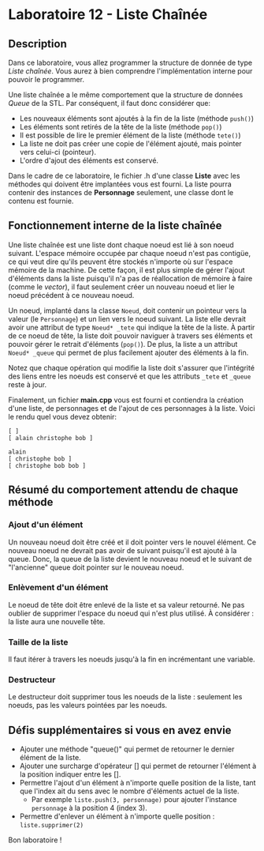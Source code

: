 # Laboratoire 12 - Liste Chaînée

## Description
Dans ce laboratoire, vous allez programmer la structure de donnée de type *Liste chaînée*.  Vous aurez à bien comprendre l'implémentation interne pour pouvoir le programmer.  

Une liste chaînée a le même comportement que la structure de données *Queue* de la STL.  Par conséquent, il faut donc considérer que:
- Les nouveaux éléments sont ajoutés à la fin de la liste (méthode `push()`)
- Les éléments sont retirés de la tête de la liste (méthode `pop()`)
- Il est possible de lire le premier élément de la liste (méthode `tete()`)
- La liste ne doit pas créer une copie de l'élément ajouté, mais pointer vers celui-ci (pointeur).
- L'ordre d'ajout des éléments est conservé.

Dans le cadre de ce laboratoire, le fichier .h d'une classe **Liste** avec les méthodes qui doivent être implantées vous est fourni.  La liste pourra contenir des instances de **Personnage** seulement, une classe dont le contenu est fournie.  

## Fonctionnement interne de la liste chaînée
Une liste chaînée est une liste dont chaque noeud est lié à son noeud suivant.  L'espace mémoire occupée par chaque noeud n'est pas contigüe, ce qui veut dire qu'ils peuvent être stockés n'importe où sur l'espace mémoire de la machine.  De cette façon, il est plus simple de gérer l'ajout d'éléments dans la liste puisqu'il n'a pas de réallocation de mémoire à faire (comme le *vector*), il faut seulement créer un nouveau noeud et lier le noeud précédent à ce nouveau noeud.

Un noeud, implanté dans la classe `Noeud`, doit contenir un pointeur vers la valeur (le `Personnage`) et un lien vers le noeud suivant.  La liste elle devrait avoir une attribut de type `Noeud* _tete` qui indique la tête de la liste.  À partir de ce noeud de tête, la liste doit pouvoir naviguer à travers ses éléments et pouvoir gérer le retrait d'éléments (`pop()`).  De plus, la liste a un attribut `Noeud* _queue` qui permet de plus facilement ajouter des éléments à la fin.  

Notez que chaque opération qui modifie la liste doit s'assurer que l'intégrité des liens entre les noeuds est conservé et que les attributs `_tete` et `_queue` reste à jour.

Finalement, un fichier **main.cpp** vous est fourni et contiendra la création d'une liste, de personnages et de l'ajout de ces personnages à la liste.  Voici le rendu quel vous devez obtenir:
```
[ ]
[ alain christophe bob ]

alain
[ christophe bob ]
[ christophe bob bob ]
```

## Résumé du comportement attendu de chaque méthode

### Ajout d'un élément
Un nouveau noeud doit être créé et il doit pointer vers le nouvel élément.  Ce nouveau noeud ne devrait pas avoir de suivant puisqu'il est ajouté à la queue.  Donc, la queue de la liste devient le nouveau noeud et le suivant de "l'ancienne" queue doit pointer sur le nouveau noeud.

### Enlèvement d'un élément
Le noeud de tête doit être enlevé de la liste et sa valeur retourné.  Ne pas oublier de supprimer l'espace du noeud qui n'est plus utilisé.  À considérer : la liste aura une nouvelle tête.

### Taille de la liste
Il faut itérer à travers les noeuds jusqu'à la fin en incrémentant une variable.

### Destructeur
Le destructeur doit supprimer tous les noeuds de la liste : seulement les noeuds, pas les valeurs pointées par les noeuds. 

## Défis supplémentaires si vous en avez envie
- Ajouter une méthode "queue()" qui permet de retourner le dernier élément de la liste.
- Ajouter une surcharge d'opérateur [] qui permet de retourner l'élément à la position indiquer entre les [].
- Permettre l'ajout d'un élément à n'importe quelle position de la liste, tant que l'index ait du sens avec le nombre d'éléments actuel de la liste.  
  - Par exemple `liste.push(3, personnage)` pour ajouter l'instance `personnage` à la position 4 (index 3).  
- Permettre d'enlever un élément à n'importe quelle position : `liste.supprimer(2)`
  
Bon laboratoire ! 
